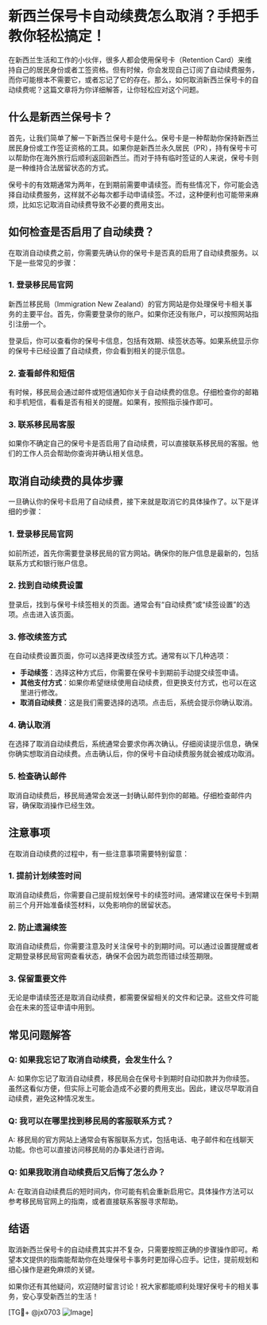 # 新西兰保号卡自动续费怎么取消？手把手教你轻松搞定！

在新西兰生活和工作的小伙伴，很多人都会使用保号卡（Retention Card）来维持自己的居民身份或者工签资格。但有时候，你会发现自己订阅了自动续费服务，而你可能根本不需要它，或者忘记了它的存在。那么，如何取消新西兰保号卡的自动续费呢？这篇文章将为你详细解答，让你轻松应对这个问题。

## 什么是新西兰保号卡？

首先，让我们简单了解一下新西兰保号卡是什么。保号卡是一种帮助你保持新西兰居民身份或工作签证资格的工具。如果你是新西兰永久居民（PR），持有保号卡可以帮助你在海外旅行后顺利返回新西兰。而对于持有临时签证的人来说，保号卡则是一种维持合法居留状态的方式。

保号卡的有效期通常为两年，在到期前需要申请续签。而有些情况下，你可能会选择自动续费服务，这样就不必每次都手动申请续签。不过，这种便利也可能带来麻烦，比如忘记取消自动续费导致不必要的费用支出。

## 如何检查是否启用了自动续费？

在取消自动续费之前，你需要先确认你的保号卡是否真的启用了自动续费服务。以下是一些常见的步骤：

### 1. 登录移民局官网

新西兰移民局（Immigration New Zealand）的官方网站是你处理保号卡相关事务的主要平台。首先，你需要登录你的账户。如果你还没有账户，可以按照网站指引注册一个。

登录后，你可以查看你的保号卡信息，包括有效期、续签状态等。如果系统显示你的保号卡已经设置了自动续费，你会看到相关的提示信息。

### 2. 查看邮件和短信

有时候，移民局会通过邮件或短信通知你关于自动续费的信息。仔细检查你的邮箱和手机短信，看看是否有相关的提醒。如果有，按照指示操作即可。

### 3. 联系移民局客服

如果你不确定自己的保号卡是否启用了自动续费，可以直接联系移民局的客服。他们的工作人员会帮助你查询并确认相关信息。

## 取消自动续费的具体步骤

一旦确认你的保号卡启用了自动续费，接下来就是取消它的具体操作了。以下是详细的步骤：

### 1. 登录移民局官网

如前所述，首先你需要登录移民局的官方网站。确保你的账户信息是最新的，包括联系方式和银行账户信息。

### 2. 找到自动续费设置

登录后，找到与保号卡续签相关的页面。通常会有“自动续费”或“续签设置”的选项。点击进入该页面。

### 3. 修改续签方式

在自动续费设置页面，你可以选择更改续签方式。通常有以下几种选项：

- **手动续签**：选择这种方式后，你需要在保号卡到期前手动提交续签申请。
- **其他支付方式**：如果你希望继续使用自动续费，但更换支付方式，也可以在这里进行修改。
- **取消自动续费**：这是我们需要选择的选项。点击后，系统会提示你确认取消。

### 4. 确认取消

在选择了取消自动续费后，系统通常会要求你再次确认。仔细阅读提示信息，确保你确实想取消自动续费。点击确认后，你的保号卡自动续费服务就会被成功取消。

### 5. 检查确认邮件

取消自动续费后，移民局通常会发送一封确认邮件到你的邮箱。仔细检查邮件内容，确保取消操作已经生效。

## 注意事项

在取消自动续费的过程中，有一些注意事项需要特别留意：

### 1. 提前计划续签时间

取消自动续费后，你需要自己提前规划保号卡的续签时间。通常建议在保号卡到期前三个月开始准备续签材料，以免影响你的居留状态。

### 2. 防止遗漏续签

取消自动续费后，你需要注意及时关注保号卡的到期时间。可以通过设置提醒或者定期登录移民局官网查看状态，确保不会因为疏忽而错过续签期限。

### 3. 保留重要文件

无论是申请续签还是取消自动续费，都需要保留相关的文件和记录。这些文件可能会在未来的签证申请中用到。

## 常见问题解答

### Q: 如果我忘记了取消自动续费，会发生什么？

A: 如果你忘记了取消自动续费，移民局会在保号卡到期时自动扣款并为你续签。虽然这看似方便，但实际上可能会造成不必要的费用支出。因此，建议尽早取消自动续费，避免这种情况发生。

### Q: 我可以在哪里找到移民局的客服联系方式？

A: 移民局的官方网站上通常会有客服联系方式，包括电话、电子邮件和在线聊天功能。你也可以直接访问移民局的办事处进行咨询。

### Q: 如果我取消自动续费后又后悔了怎么办？

A: 在取消自动续费后的短时间内，你可能有机会重新启用它。具体操作方法可以参考移民局官网上的指南，或者直接联系客服寻求帮助。

## 结语

取消新西兰保号卡的自动续费其实并不复杂，只需要按照正确的步骤操作即可。希望本文提供的指南能帮助你在处理保号卡事务时更加得心应手。记住，提前规划和细心操作是避免麻烦的关键。

如果你还有其他疑问，欢迎随时留言讨论！祝大家都能顺利处理好保号卡的相关事务，安心享受新西兰的生活！

[TG💪+ @jx0703 ![Image](https://github.com/user-attachments/assets/dbca1d08-cadb-493c-b0ec-ad6f7a83f270)]